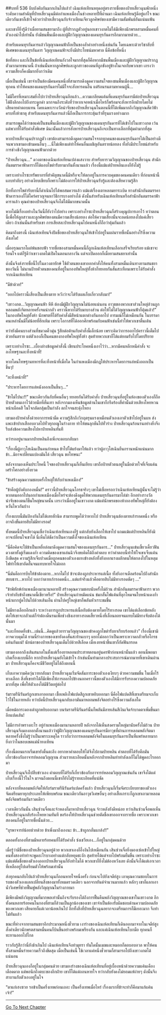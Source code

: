 ##บทที่ 536 บีบบังคับกันมากเกินไปแล้ว!
เฉินเห้อเทียนหยุดอยู่ตรงรายชื่อของป๋ายเสี่ยวฉุนพักหนึ่ง ระดับความสำคัญที่ป๋ายเสี่ยวฉุนมีต่อกำแพงเมืองในช่วงหลายปีที่ผ่านมา เฉินเห้อเทียนรู้ดีอยู่แก่ใจ ขณะเดียวกันเขาก็เข้าใจด้วยว่าป๋ายเสี่ยวฉุนกับจ้าวเทียนเจียวลูกศิษย์ของเขามีความสัมพันธ์อันแน่นแฟ้น

และเขาก็ยิ่งรู้ดีว่าเมื่อยามสนธยามาถึง ผู้ที่ปรากฏตัวอยู่นอกเขาวงกตไม่ได้มีเพียงนักพรตสามหมื่นคนที่ตัวเองนำไปเท่านั้น ยังมีชนพื้นเมืองและผู้ฝึกวิญญาณของแดนทุรกันดารอีกมากมายด้วย...

สำหรับแดนทุรกันดารแล้ววิญญาณคนฟ้าถือเป็นของล้ำค่าอย่างหนึ่งเช่นกัน โดยเฉพาะด้วยวิชาลับที่พิเศษของแดนทุรกันดาร วิญญาณคนฟ้าจะยิ่งมีประโยชน์มหาศาล นี่คือข้อที่หนึ่ง

ข้อที่สอง และก็เป็นข้อที่เฉินเห้อเทียนกังวลใจมากที่สุดก็คือหากมีชนพื้นเมืองและผู้ฝึกวิญญาณปรากฏตัวมากมายขนาดนี้ ถ้าเช่นนั้นหากลูกศิษย์และลูกสาวของตนที่ถูกขังอยู่ข้างในเจอกับพวกเขา เกรงว่าความเสี่ยงก็คงมีมากยิ่งกว่าเดิม

เมื่อเป็นเช่นนี้ เขาจำเป็นต้องมีคนคนหนึ่งที่สามารถดึงดูดความสนใจของชนพื้นเมืองและผู้ฝึกวิญญาณทุกคน ทำให้คนของแดนทุรกันดารไม่มีใจจะสังหารคนอื่น แต่ร้อนรนตามหาคนผู้นี้...

ไม่มีใครที่เหมาะสมยิ่งไปกว่าป๋ายเสี่ยวฉุนอีกแล้ว...ความเกลียดแค้นที่แดนทุรกันดารมีต่อป๋ายเสี่ยวฉุนได้ฝังลึกลงไปถึงกระดูกดำ มากจนถึงระดับที่ว่าหากเจอหน้าเมื่อไหร่ก็พร้อมจะสังหารอีกฝ่ายโดยไม่เสียดายค่าตอบแทน โดยเฉพาะรางวัลนำจับของป๋ายเสี่ยวฉุนในตอนนี้ที่ได้เพิ่มมากถึงวิญญาณสัตว์ฟ้าครบทั้งห้าธาตุ สำหรับแดนทุรกันดารแล้วนี่ถือเป็นการกระตุ้นเร้าที่รุนแรงอย่างมาก

สามารถพูดได้ว่าขอแค่เป็นชนพื้นเมืองและผู้ฝึกวิญญาณของแดนทุรกันดารที่ได้เข้าไปในเขาวงกต เว้นแต่พวกที่ได้รับคำสั่งพิเศษ มิฉะนั้นแล้วการสังหารป๋ายเสี่ยวฉุนถึงจะเป็นทางเลือกที่คุ้มค่ามากที่สุด

หากป๋ายเสี่ยวฉุนปรากฏตัว เขาต้องสามารถดึงดูดความสนใจจากทุกคนของแดนทุรกันดารได้เป็นอย่างดีจนพวกเขามองข้ามคนอื่นๆ ...นี่ไม่เพียงแต่ทำให้คนอื่นเผชิญอันตรายน้อยลง ทั้งยังมีประโยชน์สำหรับการช่วงชิงวิญญาณคนฟ้ามากด้วย

“ป๋ายเสี่ยวฉุน...” ดวงตาของเฉินเห้อเทียนเปล่งแสงวาบ สำหรับยารวมวิญญาณของป๋ายเสี่ยวฉุน สำนักอันตมรรคาฟ้าดาราก็ได้แอบไขตำรับยามากันตั้งนานแล้ว เรื่องนี้แม้แต่ป๋ายหลินเองก็ยังไม่รู้

เพราะอย่างไรซะทรัพยากรที่สำคัญขนาดนี้มีหรือจะให้ตกอยู่ในการควบคุมของคนคนเดียว ที่ก่อนหน้านี้แอบทำลับๆ อย่างเงียบเชียบก็เพราะไม่ต้องการให้ป๋ายเสี่ยวฉุนรับรู้และต้องเสียความรู้สึก

อีกทั้งการไขตำรับยานี้ก็ดำเนินไปได้พอสมควรแล้ว แม้แต่เรื่องเตาหลอมยาระเบิด ทางสำนักอันตมรรคาฟ้าดาราเองก็ได้ใคร่ครวญจนหาวิธีการบางอย่างได้ ดังนั้นสำหรับเฉินเห้อเทียนหรือสำนักอันตมรรคาฟ้าดาราแล้ว คุณค่าของป๋ายเสี่ยวฉุนจึงไม่ได้มีมากขนาดนั้น

หากไม่มีเรื่องอย่างในวันนี้ก็ยังว่าไปอย่าง เพราะอย่างไรซะป๋ายเสี่ยวฉุนก็สร้างคุณูปการเอาไว้ ทว่าตอนนี้เพื่อให้ลูกสาวและลูกศิษย์ของตนมีความเสี่ยงน้อยลง ต่อให้ความเสี่ยงนั้นจะลดน้อยลงไปแค่เสี้ยวเดียว ถ้าเช่นนั้นสำหรับเขา การเสียสละป๋ายเสี่ยวฉุนไปคนหนึ่งก็ถือว่าคุ้มกันแล้ว

คิดมาถึงตรงนี้ เฉินเห้อเทียนจึงปัดชื่อของป๋ายเสี่ยวฉุนให้เข้าไปอยู่ในแผ่นรายชื่อนั้นอย่างไร้ซึ่งความลังเลใด!

เมื่ออรุณแรกโผล่พ้นขอบฟ้า รายชื่อของสามหมื่นคนนี้ก็ถูกเฉินเห้อเทียนเลือกเสร็จเรียบร้อย แม้เขาจะร้อนใจ แต่ก็รู้ดีว่าเขาวงกตไม่เปิดในตอนกลางวัน แต่จะเปิดออกก็เมื่อยามสนธยาเท่านั้น

ดังนั้นจึงส่งรายชื่อนี้ไปในดวงตายักษ์ ใช้ตัวตนของเขาออกคำสั่งให้คนทั้งสามหมื่นเดินทางยามสนธยาของวันนี้ ไม่นานป้ายตัวตนของคนที่อยู่ในกองทัพใหญ่ทั้งห้าก็ทยอยกันสั่นสะเทือนเพราะได้รับคำสั่งจากเฉินเห้อเทียน

“มีข้าด้วย!”

“ออกไปคราวนี้เสี่ยงเป็นเสี่ยงตาย หวังว่าจะได้รับผลเก็บเกี่ยวกลับมา!”

“เขาวงกต...วิญญาณคนฟ้า หึหึ ต้องมีผู้ฝึกวิญญาณไม่น้อยแน่นอน อาวุธของพวกเขาส่วนใหญ่ล้วนถูกหลอมพลังจิตหลายครั้งจนน่ากลัว คราวนี้หากได้รับมาบางส่วน ต่อให้ไม่ได้วิญญาณคนฟ้าก็คุ้มแล้ว!” ในกองทัพใหญ่ทั้งห้า นักพรตที่ได้รับคำสั่งมีสีหน้าแตกต่างกันออกไป อารมณ์ก็ไม่เหมือนกัน ในบรรดาคนเหล่านั้นมีไม่น้อยที่ฮึกเหิม เพราะโอกาสที่ได้ออกศึกพร้อมกับคนฟ้าเช่นนี้ทำให้พวกเขาตื่นเต้น

ทว่ายังมีคนบางส่วนที่ขมวดคิ้วมุ่น รู้สึกต่อต้านกับคำสั่งนี้เล็กน้อย เพราะคิดว่าการออกไปคราวนี้เต็มไปด้วยอันตราย แต่ตัวเองก็เป็นคนของกองทัพใหญ่ทั้งห้า สุดท้ายพวกเขาก็ได้แต่ยอมรับไปโดยปริยาย

เพราะอย่างไรซะ...เบื้องล่างข้อมูลคำสั่งนี้ เขียนประโยคหนึ่งเอาไว้ว่า...หากมีคนหลีกหนีคำสั่ง จะลงโทษฐานละทิ้งหน้าที่!

หากโดนโทษฐานทหารที่ละทิ้งหน้าที่เมื่อใด ในกำแพงเมืองมีกฏให้ประหารโดยการแล่หนังออกเป็นชิ้นๆ!

“ละทิ้งหน้าที่!”

“ประหารโดยการแล่หนังออกเป็นชิ้นๆ...”

“ข้าไม่ไปนะ!!” ขณะเดียวกันกับที่คนอื่นๆ ทยอยกันได้รับคำสั่ง ป๋ายเสี่ยวฉุนที่อยู่ในห้องของตัวเองก็ถือป้ายตัวตนเอาไว้ด้วยมือที่สั่นเทา หลังจากมองเห็นข้อมูลด้านในเขาก็กรีดร้องสี่คำนั้นด้วยเสียงโหยหวน หน้าเผือดสี ในใจกลัดกลุ้มเป็นกำลัง ตกใจจนสะดุ้งโหยง

เขามองป้ายคำสั่งด้วยอาการหน้ามืด ความรู้สึกถึงวิกฤตรุนแรงเหมือนตัวเองเอาตัวเข้าไปอยู่ในแห ส่งแพะเข้าปากเสืออบอวลไปทั่วทุกอณูในร่างกาย ทำให้ขนลุกชันไปทั่วร่าง ป๋ายเสี่ยวฉุนร้อนรนอย่างยิ่งจึงรีบส่งข้อความเสียงไปหาป๋ายหลินทันที

ทว่ารออยู่นานมากป๋ายหลินถึงเพิ่งจะตอบกลับมา

“เรื่องนี้ผู้อาวุโสเฉินเป็นคนกำหนด ข้าไปโต้แย้งมาให้แล้ว ทว่าผู้อาวุโสเฉินยืนกรานหนักแน่นมาก ข้า...มิอาจเปลี่ยนแปลงมันได้ เสี่ยวฉุน ขอโทษนะ”

หลังจากมองเห็นประโยคนี้ ใจของป๋ายเสี่ยวฉุนก็เย็นเยียบ เขาถือป้ายตัวตนอยู่ในมือด้วยใจที่เจ็บแค้นเศร้าโศกอย่างยิ่งยวด

“ข้าสร้างคุณความชอบครั้งใหญ่ให้กับกำแพงเมือง!”

“ข้าคือผู้บังคับกองหมื่น!” คราวนี้ป๋ายเสี่ยวฉุนโกรธจริงๆ เขาไม่เชื่อหรอกว่าเฉินเห้อเทียนผู้นั้นจะไม่รู้ว่าหากตนออกไปนอกกำแพงเมืองเมื่อไหร่จะต้องดึงดูดให้พวกแดนทุรกันดารมาไล่ฆ่า อีกอย่างรางวัลนำจับของตนก็ชิ้นใหญ่ขนาดนั้น เกรงว่าเมื่ออยู่ในเขาวงกต แม้แต่นักพรตของห้ากองทัพใหญ่ก็ยังต้องหวั่นไหวกันบ้าง

เรื่องแบบนี้มันป้องกันไม่ได้เลยสักนิด สามารถพูดได้ว่าหากไป ป๋ายเสี่ยวฉุนต้องตายเก้ารอดหนึ่ง หรืออาจถึงขั้นตายสิบไม่มีทางรอด!

ทั้งหมดนี้ป๋ายเสี่ยวฉุนเชื่อว่าเฉินเห้อเทียนเองก็รู้ แต่กลับยังเลือกให้เขาไป แถมแม้แต่ป๋ายหลินก็ยังมิอาจเปลี่ยนใจเขาได้ นี่เห็นได้ชัดว่าเป็นความตั้งใจของเฉินเห้อเทียน

“นี่คือคิดจะใช้ข้าเป็นเหยื่อล่อมาดึงดูดความสนใจของแดนทุรกันดาร...” ป๋ายเสี่ยวฉุนเข่นเขี้ยวเคี้ยวฟัน ดวงตาทั้งคู่เริ่มแดงก่ำ ความคิดของเขาแล่นฉิวจึงขบคิดได้ถึงคำตอบ ทว่าคำตอบนี้ทำให้ใจเขาเจ็บแค้นถึงขีดสุด ความรู้สึกเจ็บปวดเมื่อถูกคนของตัวเองแทงข้างหลังทั้งยังออกแรงผลักตนให้ตกลงไปในหลุมไฟทำให้เขาอัดอั้นจนแทบหายใจไม่ออก

“นี่มันคือการบีบให้ข้าต้องตาย...หากไม่ไป ข้าจะต้องถูกประหารแล่เนื้อ ทั้งยังอาจเดือดร้อนไปถึงสำนักสยบธาร...หากไป บอกว่าตายเก้ารอดหนึ่ง...แต่แท้จริงแล้วคือตายสิบไม่มีทางรอดชัดๆ ...”

“ข้าพิทักษ์กำแพงเมืองมานานหลายปี สร้างคุณความชอบนับครั้งไม่ถ้วน สำนักอันตมรรคาฟ้าดารา พวกเจ้าทำกับข้าถึงขนาดนี้เชียวหรือ!” ป๋ายเสี่ยวฉุนกำหมัดแน่น ข่มกลั้นไฟแค้นที่ลุกโหมจนใบหน้าแดงก่ำ หน้าผากปูดโปนไปด้วยเส้นเอ็น ผ่านไปครู่ใหญ่เขาก็พลันหัวเราะขมขื่น

ไม่มีทางเลือกอีกแล้ว ระหว่างการถูกประหารแล่เนื้อกับต้องตายโดยไร้ทางรอด เขาได้แต่เลือกข้อหลัง ต่อให้เขาจะกลัวแต่ก็จำต้องดิ้นรนเพื่อช่วงชิงเอาทางรอดเสี้ยวหนึ่งที่เลื่อนลอยจนแทบไม่มีทางจับต้องได้นั้นมา

“และก็ทอดทิ้งข้า...เช่นนี้...คิดดูแล้วยารวมวิญญาณของข้าคงถูกไขตำรับยาเรียบร้อยแล้ว” เรื่องนี้เขามิอาจควบคุมได้ ยามนี้ร่างกายของเขายังคงสั่นสะท้านเบาๆ แยกไม่ออกว่าเป็นเพราะหวาดกลัวหรือโกรธแค้นกันแน่! นัยน์ตาของป๋ายเสี่ยวฉุนเต็มไปด้วยสีเลือด เมื่อเงยหน้าขึ้นเขาก็กัดฟันกรอด

เขามองออกถึงเส้นสนกลในตั้งแต่เรื่องยาหลอนประสาทตอนอยู่นครฟ้าก่อนหน้านั้นแล้ว ตอนนี้พอมาเกิดเรื่องแบบนี้อีก หากป๋ายเสี่ยวฉุนยังไม่เข้าใจ ถ้าเช่นนั้นท่ามกลางประสบการณ์มากมายที่เขาเดินผ่านมา ป๋ายเสี่ยวฉุนก็คงจะมีชีวิตอยู่ไม่ได้ถึงตอนนี้

เก็บเอาความคิดวุ่นวายกลับมา ป๋ายเสี่ยวฉุนเริ่มจัดสัมภาระของตัวเองเงียบๆ ด้วยความขมขื่น ในเมื่อไร้ทางเลือก สิ่งที่เขาทำได้ก็มีเพียงให้การออกไปข้างนอกคราวนี้ของตัวเองได้มีการรับรองความปลอดภัยมากที่สุด เพื่อให้ตัวเองได้มีชีวิตอยู่ต่อไป

ร่มราตรีนิรันดร์ถูกเขาเอาออกมา เชื้อเพลิงไฟแปดสีถูกเขาหยิบออกมา นี่คือไฟแปดสีที่เขาเตรียมจะเก็บไว้ใช้ในภายหลัง ทว่าบัดนี้ป๋ายเสี่ยวฉุนกลับเอามันมาหลอมพลังจิตอย่างไร้ซึ่งความลังเลใด

เมื่อหม้อกระดองเต่าถูกหยิบออกมา บนร่มราตรีนิรันดร์นั้นก็พลันมีลายเส้นสีเงินเจิดจ้าบาดตาเพิ่มขึ้นมาอีกแปดเส้น!

ไม่มีการอำพรางอะไร อยู่กำแพงเมืองมานานหลายปี หลังจากได้เห็นสงครามใหญ่มานับครั้งไม่ถ้วน ป๋ายเสี่ยวฉุนจึงมองออกตั้งนานแล้วว่าผู้ฝึกวิญญาณของแดนทุรกันดารมีอาวุธที่ผ่านการหลอมพลังจิตมาหลายครั้งซึ่งไม่รู้ว่าเป็นเพราะเหตุใด ราวกับว่าการหลอมพลังจิตในแดนทุรกันดารเป็นที่แพร่หลายมากยิ่งกว่าในขอบเขตแม่น้ำทงเทียน

เรื่องนี้ตอนแรกเริ่มเขายังตื่นตะลึง อยากหาคำตอบให้ได้จึงไปถามป๋ายหลิน คำตอบที่ได้รับคือมันเกี่ยวข้องกับอาจารย์หลอมวิญญาณ ส่วนรายละเอียดนั้นหลังจากป๋ายหลินทำท่าลังเลก็ไม่ได้พูดอะไรออกมา

ป๋ายเสี่ยวฉุนจึงไปสืบข่าวเอง คำตอบที่ได้รับก็เกี่ยวข้องกับอาจารย์หลอมวิญญาณเช่นกัน เขาจึงได้แต่เก็บเรื่องนี้ไว้ในใจ มาจนถึงตอนนี้เขาก็ยังไม่รู้รายละเอียดที่แน่ชัด

หลังจากที่หลอมพลังจิตให้กับร่มราตรีนิรันดร์แปดครั้งแล้ว ป๋ายเสี่ยวฉุนก็เริ่มจัดระเบียบยาของตัวเอง จัดเตรียมยาทุกประเภทให้เพียบพร้อม ขณะเดียวกันอาวุธวิเศษอื่นๆ อย่างเสื้อเกราะก็ถูกเขาเอามาหลอมพลังจิตพร้อมกันรวดเดียว

เวลาเดียวกันนั้น เสินซ่วนจื่อและจ้วหลงก็มาหาป๋ายเสี่ยวฉุน จ้าวหลังยังดีหน่อย ทว่าเสินซ่วนจื่อพอเห็นป๋ายเสี่ยวฉุนกลับร้องโหยหวนทันที ขอร้องให้ป๋ายเสี่ยวฉุนช่วยตัดชื่อเขาออกจากรายชื่อ เพราะพวกเขาสองคนก็อยู่ในรายชื่อนั้นด้วย...

“บุรพาจารย์น้อยช่วยด้วย ข้าเพิ่งมาถึงเองนะ ข้า...ข้าถูกกลั่นแกล้ง!!”

ตลอดทั้งกองที่สามมีหลายร้อยคนที่ได้รับคำสั่ง ซ่งเชวียเอง...ก็อยู่ในกลุ่มคนด้วย

เมื่อรู้ว่ามีชื่อของป๋ายเสี่ยวฉุนอยู่ด้วย พวกเขาเองก็อึ้งงันไปเหมือนกัน เสินซ่วนจื่อยิ่งมองเซ่อเข้าไปใหญ่ คนทั้งสองทำท่าจะพูดอะไรบางอย่างแต่กลับหยุดชะงัก สุดท้ายได้แต่จากไปพร้อมยิ้มขื่น เพราะอย่างไรซะแม้แต่ตัดชื่อของตัวเองออกป๋ายเสี่ยวฉุนก็ยังทำไมได้ พวกเขาก็ยิ่งไม่ต้องหวังเลย ดังนั้นจึงได้แต่เอาเวลาที่เหลืออยู่ไปเตรียมตัวให้พร้อมเท่านั้น

ส่งทุกคนกลับไปแล้วป๋ายเสี่ยวฉุนก็ถอนหายใจหนึ่งครั้ง ก่อนจะไปยังเจดีย์สูง เอาคุณความชอบในการรบของตัวเองแลกเปลี่ยนสิ่งของมาทั้งหมดรวดเดียว นอกจากยันต์จำนวนมากแล้ว หลักๆ เขาก็แลกเอาน้ำวิเศษที่ช่วยฟื้นฟูพลังวิญญาณในร่างกายมา

มีเพียงมีพลังวิญญาณที่มากพอเท่านั้นถึงจะรับรองได้ถึงการฟื้นคืนพลังวิญญาณของเขาในเขาวงกต อีกทั้งคนหลายร้อยคนในกองที่สามก็ล้วนเป็นลูกน้องของเขา เขาจำเป็นต้องรับผิดชอบด้านความปลอดภัยของพวกเขา เสียดายก็แต่เวลาน้อยเกินไป อีกทั้งสิ่งที่ป๋ายเสี่ยวฉุนอยากจะเตรียมการก็มีเยอะมาก จึงทำไม่ทันแล้ว

ขณะที่ห่างจากยามสนธยาอีกประมาณหนึ่งชั่วยาม เงาร่างของเฉินเห้อเทียนก็เดินออกมาจากในเจดีย์สูง สั่งคำเดียวนักพรตสามหมื่นคนก็บินขึ้นอย่างพร้อมเพรียงกัน และแค่เฉินเห้อเทียนโบกมือ ทุกคนก็ทะยานออกไปไกล

ราวกับรู้สึกว่านี่ยังช้าเกินไป เฉินเห้อเทียนจึงทำมุทรา ทันใดนั้นเมฆและหมอกก็ตลบอบอวล พาให้คนทั้งสามหมื่นร่ายความเร็วถึงขีดสุด เมื่อเป็นเช่นนี้ ใช้เวลาแค่หนึ่งชั่วยามก็สามารถไปถึงเขาวงกตได้แน่นอน

ป๋ายเสี่ยวฉุนเองก็อยู่ในกลุ่มคนด้วย เขามองร่างของเฉินเห้อเทียนที่อยู่เบื้องหน้าด้วยความแค้นเคืองเดือดดาล แต่พอนึกถึงตบะของอีกฝ่าย เขาก็ได้แต่ถอนหายใจ ทว่ากลับยังคงไม่ยอมแพ้ง่ายๆ ดังนั้นจึงสาบานกับตัวเองอยู่ในใจ

“ตาแก่เฮงซวย รอข้าเป็นครึ่งเทพก่อนเถอะ เป็นครึ่งเทพเมื่อไหร่ เรื่องแรกที่ข้าจะทำก็คือมาแก้แค้นเจ้า!”

------


[Go To Next Chapter]( ./159.md)